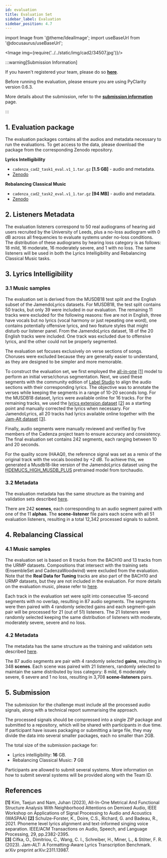 ```yaml
---
id: evaluation
title: Evaluation Set
sidebar_label: Evaluation
sidebar_position: 4.7
---
```

import Image from '@theme/IdealImage';
import useBaseUrl from '@docusaurus/useBaseUrl';

<Image img={require('../../static/img/cad2/34507.jpg')}/>

:::warning[Submission Information]

If you haven't registered your team, please do so [**here**](Take%20Part/cc2_registration).

Before running the evaluation, please ensure you are using PyClarity version 0.6.3.

More details about the submission, refer to the [**submission information**](Take%20Part/submission) page.

:::

## 1. Evaluation package

The evaluation packages contains all the audios and metadata necessary to run the evaluations. 
To get access to the data, please download the package from the corresponding Zenodo repository.

**Lyrics Intelligibility**
* `cadenza_cad2_task1_eval.v1_1.tar.gz` **[1.5 GB]** - audio and metadata.
* [Zenodo](https://zenodo.org/records/14333454)  

**Rebalancing Classical Music**
* `cadenza_cad2_task2_eval.v1_1.tar.gz` **[94 MB]** - audio and metadata.
* [Zenodo](https://zenodo.org/records/14335552) 

## 2. Listeners Metadata

The evaluation listeners correspond to 50 real audiograms of hearing aid users recruited by the University of Leeds, plus a no-loss audiogram with 0 dB across all frequencies to evaluate systems under no-loss conditions.
The distribution of these audiograms by hearing loss category is as follows: 18 mild, 16 moderate, 16 moderately severe, and 1 with no loss.
The same listeners will be used in both the Lyrics Intelligibility and Rebalancing Classical Music tasks.

## 3. Lyrics Intelligibility

### 3.1 Music samples

The evaluation set is derived from the MUSDB18 test split and the English subset of the JamendoLyrics datasets. 
For MUSDB18, the test split contains 50 tracks, but only 39 were included in our evaluation. 
The remaining 11 tracks were excluded for the following reasons: five are not in English, three have vocals but no lyrics (vocal harmony or just repeating one word), one contains potentially offensive lyrics, and two feature styles that might disturb our listener panel.
From the JamendoLyrics dataset, 18 of the 20 English tracks were included. One track was excluded due to offensive lyrics, and the other could not be properly segmented.

The evaluation set focuses exclusively on verse sections of songs. 
Choruses were excluded because they are generally easier to understand, as they are designed to be simpler and more memorable.

To construct the evaluation set, we first employed the [all-in-one](https://github.com/mir-aidj/all-in-one) [[1]](#references) model to perform an initial verse/chorus segmentation. 
Next, we used these segments with the community edition of [Label Studio](https://labelstud.io/) to align the audio sections with their corresponding lyrics. 
The objective was to annotate the verses while keeping the segments in a range of 10-20 seconds long. 
For the MUSDB18 dataset, lyrics were available online for 16 tracks. 
For the remaining tracks, we used the [lyrics extension dataset](https://zenodo.org/records/3989267) [[2]](#references) as a starting point and manually corrected the lyrics when necessary. 
For JamendoLyrics, all 20 tracks had lyrics available online together with the [Jam-Alt dataset](https://audioshake.github.io/jam-alt/) [[3]](#references).

Finally, audio segments were manually reviewed and verified by five members of the Cadenza project team to ensure accuracy and consistency.
The final evaluation set contains 242 segments, each ranging between 10 and 20 seconds.

For the quality score (HAAQI), the reference signal was set as a remix of the original track with the vocals boosted by +2 dB. 
To achieve this, we generated a Musdb18-like version of the JamendoLyrics dataset using the 
[HDEMUCS_HIGH_MUSDB_PLUS](https://pytorch.org/audio/main/generated/torchaudio.pipelines.HDEMUCS_HIGH_MUSDB_PLUS.html) pretrained model from torchaudio.

### 3.2 Metadata

The evaluation metadata has the same structure as the training and validation sets described [here](Lyric%20Intelligibility/lyric_data).

There are 242 **scenes**, each corresponding to an audio segment paired with one of the 11 **alphas**. 
The **scene-listener** file pairs each scene with all 51 evaluation listeners, resulting in a total 12,342 processed signals to submit.


## 4. Rebalancing Classical

### 4.1 Music samples

The evaluation set is based on 8 tracks from the BACH10 and 13 tracks from the URMP datasets. 
Compositions that intersect with the training sets (EnsembleSet and CadenzaWoodwind) were excluded from the evaluation.
Note that the **Real Data for Tuning** tracks are also part of the BACH10 and URMP datasets, but they are not included in the evaluation.
For more details on the evaluation music, please refer to [here](Rebalancing%20Classical/rebalancing_data#a3-evaluation-test-set).

Each track in the evaluation set were split into consecutive 15-second segments with no overlap, resulting in 87 audio segments.
The segments were then paired with 4 randomly selected gains and each segment-gain pair will be processed for 21 (out of 51) listeners.
The 21 listeners were randomly selected keeping the same distribution of listeners with moderate, moderately severe, severe and no loss. 

### 4.2 Metadata

The metadata has the same structure as the training and validation sets described [here](http://localhost:3000/docs/cadenza2/Rebalancing%20Classical/rebalancing_data).

The 87 audio segments are pair with 4 randomly selected **gains**, resulting in 348 **scenes**. 
Each scene was paired with 21 listeners, randomly selected to maintain the same distributed by loss category: 8 mild, 6 moderately severe, 6 severe and 1 no loss, resulting in 3,708 **scene-listeners** pairs.

## 5. Submission

The submission for the challenge must include all the processed audio signals, along with a technical report summarising the approach.

The processed signals should be compressed into a single ZIP package and submitted to a repository, which will be shared with participants in due time.
If participant have issues packaging or submitting a large file, they may divide the data into
several smaller packages, each no smaller than 2GB.

The total size of the submission package for:
* Lyrics intelligibility: **16** GB.
* Rebalancing Classical Music: **7** GB

Participants are allowed to submit several systems. More information on how to submit several systems will be provided along with the Team ID.

## References

**[1]** Kim, Taejun and Nam, Juhan (2023), All-In-One Metrical And Functional Structure Analysis With Neighborhood Attentions on Demixed Audio, IEEE Workshop on Applications of Signal Processing to Audio and Acoustics (WASPAA)
**[2]** Schulze-Forster, K., Doire, C.S., Richard, G. and Badeau, R., 2021. Phoneme level lyrics alignment and text-informed singing voice separation. IEEE/ACM Transactions on Audio, Speech, and Language Processing, 29, pp.2382-2395.  
**[3]** Cífka, O., Dimitriou, C., Wang, C. I., Schreiber, H., Miner, L., & Stöter, F. R. (2023). Jam-ALT: A Formatting-Aware Lyrics Transcription Benchmark. arXiv preprint arXiv:2311.13987.